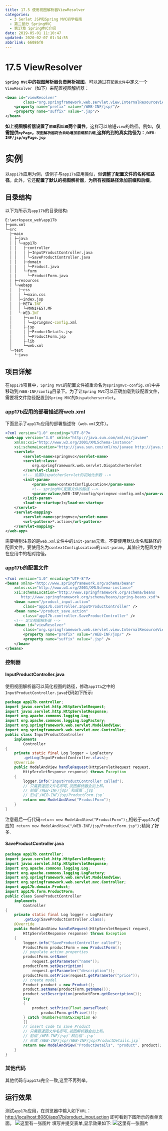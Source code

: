 ```yaml
---
title: 17.5 使用视图解析器ViewResolver
categories: 
  - 3 Serlet JSP和Spring MVC初学指南
  - 第二部分 SpringMVC
  - 第17章 SpringMVC介绍
date: 2019-05-01 11:10:47
updated: 2020-02-07 01:34:55
abbrlink: 66086f0
---
```

# 17.5 ViewResolver #
**`Spring MVC`中的视图解析器负责解析视图**。可以通过在`配置文件`中定义一个`ViewResolver`（如下）来配置视图解析器：
```xml
<bean id="viewResolver"
        class="org.springframework.web.servlet.view.InternalResourceViewResolver">
    <property name="prefix" value="/WEB-INF/jsp/"/>
    <property name="suffix" value=".jsp"/>
</bean>
```
**如上视图解析器设置了`前缀`和`后缀`两个属性**。这样可以缩短`view`的路径。例如，**仅需提供`myPage`，`视图解析器将会自动增加前缀和后缀`,这样的到的真实路径为：`/WEB-INF/jsp/myPage.jsp`**
# 实例 #
以`app17b`应用为例，该例子与`app17a`应用类似，但**调整了配置文件的名称和路径**。此外，它还**配置了默认的视图解析器**，**为所有视图路径添加前缀和后缀**。
## 目录结构 ##
以下为所示为`app17b`的目录结构:
```cmd
E:\workspace_web\app17b
├─pom.xml
└─src
  ├─main
  │ ├─java
  │ │ └─app17b
  │ │   ├─controller
  │ │   │ ├─InputProductController.java
  │ │   │ └─SaveProductController.java
  │ │   ├─domain
  │ │   │ └─Product.java
  │ │   └─form
  │ │     └─ProductForm.java
  │ ├─resources
  │ └─webapp
  │   ├─css
  │   │ └─main.css
  │   ├─index.jsp
  │   ├─META-INF
  │   │ └─MANIFEST.MF
  │   └─WEB-INF
  │     ├─config
  │     │ └─springmvc-config.xml
  │     ├─jsp
  │     │ ├─ProductDetails.jsp
  │     │ └─ProductForm.jsp
  │     ├─lib
  │     └─web.xml
  └─test
    └─java
```
## 项目详解 ##
在`app17b`项目中，`Spring MVC`的配置文件被重命名为`springmvc-config.xml`中并移动到`/WEB-INF/config`目录下。为了让`Spring MVC`可以正确加载到该配置文件，需要将文件路径配置到`Spring MVC`的`Dispatcherservlet`。
### app17b应用的部署描述符web.xml ###
下面显示了`app17b`应用的部署描述符（`web.xml`文件）。
```xml
<?xml version="1.0" encoding="UTF-8"?>
<web-app version="3.0" xmlns="http://java.sun.com/xml/ns/javaee"
    xmlns:xsi="http://www.w3.org/2001/XMLSchema-instance"
    xsi:schemaLocation="http://java.sun.com/xml/ns/javaee http://java.sun.com/xml/ns/javaee/web-app_3_0.xsd">
    <servlet>
        <servlet-name>springmvc</servlet-name>
        <servlet-class>
            org.springframework.web.servlet.DispatcherServlet
        </servlet-class>
        <!-- 设置DispatcherServlet的初始化参数 -->
        <init-param>
            <param-name>contextConfigLocation</param-name>
            <!-- springMVC配置文件的路径 -->
            <param-value>/WEB-INF/config/springmvc-config.xml</param-value>
        </init-param>
        <load-on-startup>1</load-on-startup>
    </servlet>
    <servlet-mapping>
        <servlet-name>springmvc</servlet-name>
        <url-pattern>*.action</url-pattern>
    </servlet-mapping>
</web-app>
```
需要特别注意的是`web.xml`文件中的`init-param`元素。不要使用默认命名和路径的配置文件，要使用名为`contextConfigLocation`的`init-param`，其值应为配置文件在应用中的相对路径。
### app17b的配置文件 ###
```xml
<?xml version="1.0" encoding="UTF-8"?>
<beans xmlns="http://www.springframework.org/schema/beans"
    xmlns:xsi="http://www.w3.org/2001/XMLSchema-instance"
    xsi:schemaLocation="http://www.springframework.org/schema/beans
       http://www.springframework.org/schema/beans/spring-beans.xsd">
    <bean name="/product_input.action"
        class="app17b.controller.InputProductController" />
    <bean name="/product_save.action"
        class="app17b.controller.SaveProductController" />
    <!-- 定义视图解析器 -->
    <bean id="viewResolver"
        class="org.springframework.web.servlet.view.InternalResourceViewResolver">
        <property name="prefix" value="/WEB-INF/jsp/" />
        <property name="suffix" value=".jsp" />
    </bean>
</beans>
```
### 控制器 ###
#### InputProductController.java ####
使用视图解析器可以简化视图的路径，修改`app17a`之中的`InputProductController.java`代码如下所示:
```java
package app17b.controller;
import javax.servlet.http.HttpServletRequest;
import javax.servlet.http.HttpServletResponse;
import org.apache.commons.logging.Log;
import org.apache.commons.logging.LogFactory;
import org.springframework.web.servlet.ModelAndView;
import org.springframework.web.servlet.mvc.Controller;
public class InputProductController
    implements
        Controller
{
    private static final Log logger = LogFactory
        .getLog(InputProductController.class);
    @Override
    public ModelAndView handleRequest(HttpServletRequest request,
        HttpServletResponse response) throws Exception
    {
        logger.info("InputProductController called");
        // 只需要返回文件名即可,视图解析器会加上和。
        // 前缀`/WEB-INF/jsp/`和后缀`.jsp`
        // 形成`/WEB-INF/jsp/ProductForm.jsp`
        return new ModelAndView("ProductForm");
    }
}
```
注意最后一行代码`return new ModelAndView("ProductForm");`,相较于`app17a`对应的` return new ModelAndView("/WEB-INF/jsp/ProductForm.jsp");`精简了好多.
#### SaveProductController.java ####
```java
package app17b.controller;
import javax.servlet.http.HttpServletRequest;
import javax.servlet.http.HttpServletResponse;
import org.apache.commons.logging.Log;
import org.apache.commons.logging.LogFactory;
import org.springframework.web.servlet.ModelAndView;
import org.springframework.web.servlet.mvc.Controller;
import app17b.domain.Product;
import app17b.form.ProductForm;
public class SaveProductController
    implements
        Controller
{
    private static final Log logger = LogFactory
        .getLog(SaveProductController.class);
    @Override
    public ModelAndView handleRequest(HttpServletRequest request,
        HttpServletResponse response) throws Exception
    {
        logger.info("SaveProductController called");
        ProductForm productForm = new ProductForm();
        // populate action properties
        productForm.setName(
            request.getParameter("name"));
        productForm.setDescription(
            request.getParameter("description"));
        productForm.setPrice(request.getParameter("price"));
        // create model
        Product product = new Product();
        product.setName(productForm.getName());
        product.setDescription(productForm.getDescription());
        try
        {
            product.setPrice(Float.parseFloat(
                productForm.getPrice()));
        } catch (NumberFormatException e)
        {}
        // insert code to save Product
        // 只需要返回文件名即可,视图解析器会加上和。
        // 前缀`/WEB-INF/jsp/`和后缀`.jsp`
        // 形成`/WEB-INF/jsp//WEB-INF/jsp/ProductDetails.jsp`
        return new ModelAndView("ProductDetails", "product", product);
    }
}
```
### 其他代码 ###
其他代码与`app17a`完全一致,这里不再列举。
## 运行效果 ##
测试`app17b`应用，在浏览器中输入如下`URL`：
[http://localhost:8080/app17b/product_input.action](http://localhost:8080/app17b/product_input.action)
即可看到下图所示的表单页面。
![这里有一张图片](https://image-1257720033.cos.ap-shanghai.myqcloud.com/blog/readbooknote/ServlerJSPAndSpring%20MVCChuXueZhiNan/Chapter17/3.png)
填写并提交表单,显示效果如下:
![这里有一张图片](https://image-1257720033.cos.ap-shanghai.myqcloud.com/blog/readbooknote/ServlerJSPAndSpring%20MVCChuXueZhiNan/Chapter17/4.png)

